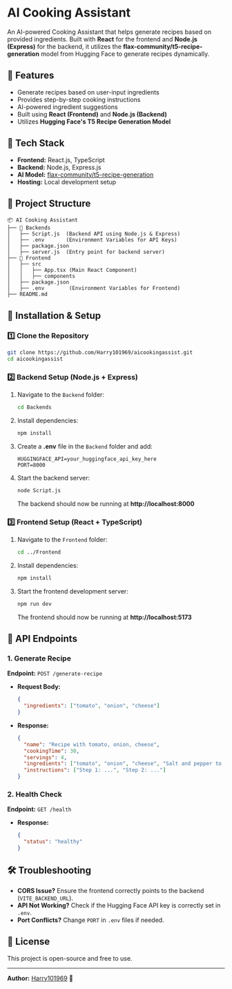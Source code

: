 # AI Cooking Assistant

An AI-powered Cooking Assistant that helps generate recipes based on provided ingredients. Built with **React** for the frontend and **Node.js (Express)** for the backend, it utilizes the **flax-community/t5-recipe-generation** model from Hugging Face to generate recipes dynamically.

## 🌟 Features

- Generate recipes based on user-input ingredients
- Provides step-by-step cooking instructions
- AI-powered ingredient suggestions
- Built using **React (Frontend)** and **Node.js (Backend)**
- Utilizes **Hugging Face's T5 Recipe Generation Model**

## 🚀 Tech Stack

- **Frontend:** React.js, TypeScript
- **Backend:** Node.js, Express.js
- **AI Model:** [flax-community/t5-recipe-generation](https://router.huggingface.co/hf-inference/models/flax-community/t5-recipe-generation)
- **Hosting:** Local development setup

## 📂 Project Structure

```
📦 AI Cooking Assistant
├── 📁 Backends
│   ├── Script.js  (Backend API using Node.js & Express)
│   ├── .env       (Environment Variables for API Keys)
│   ├── package.json
│   ├── server.js  (Entry point for backend server)
├── 📁 Frontend
│   ├── src
│   │   ├── App.tsx (Main React Component)
│   │   ├── components
│   ├── package.json
│   ├── .env        (Environment Variables for Frontend)
├── README.md
```

## 🔧 Installation & Setup

### 1️⃣ Clone the Repository

```sh
git clone https://github.com/Harry101969/aicookingassist.git
cd aicookingassist
```

### 2️⃣ Backend Setup (Node.js + Express)

1. Navigate to the `Backend` folder:
   ```sh
   cd Backends
   ```
2. Install dependencies:
   ```sh
   npm install
   ```
3. Create a **.env** file in the `Backend` folder and add:
   ```env
   HUGGINGFACE_API=your_huggingface_api_key_here
   PORT=8000
   ```
4. Start the backend server:
   ```sh
   node Script.js
   ```
   The backend should now be running at **http://localhost:8000**

### 3️⃣ Frontend Setup (React + TypeScript)

1. Navigate to the `Frontend` folder:
   ```sh
   cd ../Frontend
   ```
2. Install dependencies:
   ```sh
   npm install
   ```
3. Start the frontend development server:
   ```sh
   npm run dev
   ```
   The frontend should now be running at **http://localhost:5173**

## 🎯 API Endpoints

### **1. Generate Recipe**

**Endpoint:** `POST /generate-recipe`

- **Request Body:**
  ```json
  {
    "ingredients": ["tomato", "onion", "cheese"]
  }
  ```
- **Response:**
  ```json
  {
    "name": "Recipe with tomato, onion, cheese",
    "cookingTime": 30,
    "servings": 4,
    "ingredients": ["tomato", "onion", "cheese", "Salt and pepper to taste"],
    "instructions": ["Step 1: ...", "Step 2: ..."]
  }
  ```

### **2. Health Check**

**Endpoint:** `GET /health`

- **Response:**
  ```json
  {
    "status": "healthy"
  }
  ```

## 🛠 Troubleshooting

- **CORS Issue?** Ensure the frontend correctly points to the backend (`VITE_BACKEND_URL`).
- **API Not Working?** Check if the Hugging Face API key is correctly set in `.env`.
- **Port Conflicts?** Change `PORT` in `.env` files if needed.

## 📜 License

This project is open-source and free to use.

---

**Author:** [Harry101969](https://github.com/Harry101969) 🚀
